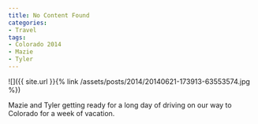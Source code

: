 ```yaml
---
title: No Content Found
categories:
- Travel
tags:
- Colorado 2014
- Mazie
- Tyler
---
```


![]({{ site.url }}{% link /assets/posts/2014/20140621-173913-63553574.jpg %})
  



Mazie and Tyler getting ready for a long day of driving on our way to Colorado for a week of vacation.
